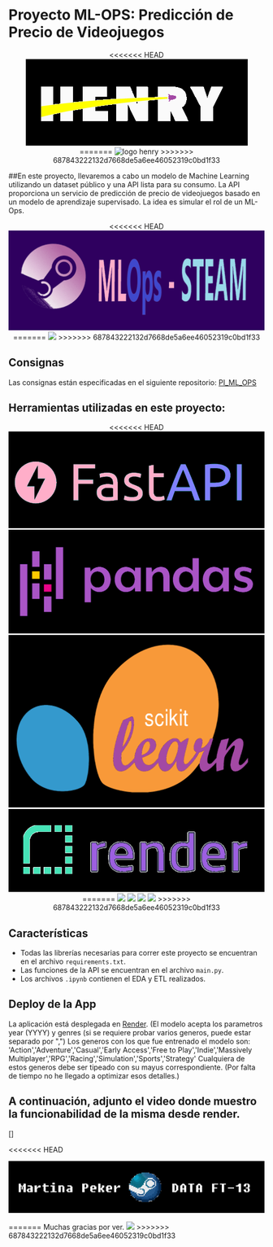 # Proyecto ML-OPS: Predicción de Precio de Videojuegos

<p align="center">
<<<<<<< HEAD
  <img src="./readme_img/logo henry.png">
=======
  <img src="![logo henry](https://github.com/MartiPeker/ML_OPS-STEAM/assets/83708254/fdf55910-c40e-4c60-b4f8-336c67b5a22d)
" alt="logo henry">
>>>>>>> 687843222132d7668de5a6ee46052319c0bd1f33
</p>

##En este proyecto, llevaremos a cabo un modelo de Machine Learning utilizando un dataset público y una API lista para su consumo. La API proporciona un servicio de predicción de precio de videojuegos basado en un modelo de aprendizaje supervisado. La idea es simular el rol de un ML-Ops.

<p align="center">
<<<<<<< HEAD
  <img src="./readme_img/STEAM title.png">
=======
  <img src="![STEAM title](https://github.com/MartiPeker/ML_OPS-STEAM/assets/83708254/7c4609f7-bcc7-4dc2-8296-28c25baef04e)">
>>>>>>> 687843222132d7668de5a6ee46052319c0bd1f33
</p>

## Consignas

Las consignas están especificadas en el siguiente repositorio: [PI_ML_OPS](https://github.com/soyHenry/PI_ML_OPS/blob/ft/Readme.md)

## Herramientas utilizadas en este proyecto:

<p align="center">
<<<<<<< HEAD
  <img src="./readme_img/FastAPI.png">
  <img src="./readme_img/pandas.png">
  <img src="./readme_img/scikit-learn.png">
  <img src="./readme_img/render.png">
=======
  <img src="![FastAPI](https://github.com/MartiPeker/ML_OPS-STEAM/assets/83708254/fb53e4a7-2100-43d8-8144-72731132164c)
">
  <img src="![pandas](https://github.com/MartiPeker/ML_OPS-STEAM/assets/83708254/eec78aa2-2b92-445b-a571-c72b5705be46)
">
  <img src="![scikit-learn](https://github.com/MartiPeker/ML_OPS-STEAM/assets/83708254/1f48d98e-d7e5-4c83-9db6-91cceb4fc339)
">
  <img src="![render](https://github.com/MartiPeker/ML_OPS-STEAM/assets/83708254/f3547eeb-776d-4b05-9eda-52e1bdcb2016)
">
>>>>>>> 687843222132d7668de5a6ee46052319c0bd1f33
</p>

## Características

- Todas las librerías necesarias para correr este proyecto se encuentran en el archivo `requirements.txt`.
- Las funciones de la API se encuentran en el archivo `main.py`.
- Los archivos `.ipynb` contienen el EDA y ETL realizados.

## Deploy de la App

La aplicación está desplegada en [Render](https://mlops-steam-peker.onrender.com/).
(El modelo acepta los parametros year (YYYY) y genres (si se requiere probar varios generos, puede estar separado por ",")
Los generos con los que fue entrenado el modelo son: 'Action','Adventure','Casual','Early Access','Free to Play','Indie','Massively Multiplayer','RPG','Racing','Simulation','Sports','Strategy'
Cualquiera de estos generos debe ser tipeado con su mayus correspondiente. (Por falta de tiempo no he llegado a optimizar esos detalles.)


## A continuación, adjunto el video donde muestro la funcionabilidad de la misma desde render.

[]

<<<<<<< HEAD
<p align="center">
  <img src="./readme_img/nombre.png">
</p>
=======
Muchas gracias por ver.

<img src="![nombre](https://github.com/MartiPeker/ML_OPS-STEAM/assets/83708254/98644470-f674-4445-8549-dc376239bb2f)">
>>>>>>> 687843222132d7668de5a6ee46052319c0bd1f33
